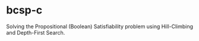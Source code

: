 # bcsp-c
Solving the Propositional (Boolean) Satisfiability problem using Hill-Climbing and Depth-First Search.
